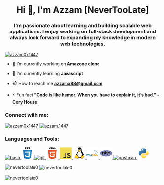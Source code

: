<h1 align="center">Hi 👋, I'm Azzam [NeverTooLate]</h1>
<h3 align="center">I'm passionate about learning and building scalable web applications. I enjoy working on full-stack development and always look forward to expanding my knowledge in modern web technologies.</h3>

<p align="left"> <a href="https://twitter.com/azzam0x1447" target="blank"><img src="https://img.shields.io/twitter/follow/azzam0x1447?logo=twitter&style=for-the-badge" alt="azzam0x1447" /></a> </p>

- 🔭 I’m currently working on **Amazone clone**

- 🌱 I’m currently learning **Javascript**

- 📫 How to reach me **azzamx88@gmail.com**

- ⚡ Fun fact **"Code is like humor. When you have to explain it, it’s bad." - Cory House**

<h3 align="left">Connect with me:</h3>
<p align="left">
<a href="https://twitter.com/azzam0x1447" target="blank"><img align="center" src="https://raw.githubusercontent.com/rahuldkjain/github-profile-readme-generator/master/src/images/icons/Social/twitter.svg" alt="azzam0x1447" height="30" width="40" /></a>
<a href="https://instagram.com/azzam.1447" target="blank"><img align="center" src="https://raw.githubusercontent.com/rahuldkjain/github-profile-readme-generator/master/src/images/icons/Social/instagram.svg" alt="azzam.1447" height="30" width="40" /></a>
</p>

<h3 align="left">Languages and Tools:</h3>
<p align="left"> <a href="https://www.gnu.org/software/bash/" target="_blank" rel="noreferrer"> <img src="https://www.vectorlogo.zone/logos/gnu_bash/gnu_bash-icon.svg" alt="bash" width="40" height="40"/> </a> <a href="https://www.w3schools.com/css/" target="_blank" rel="noreferrer"> <img src="https://raw.githubusercontent.com/devicons/devicon/master/icons/css3/css3-original-wordmark.svg" alt="css3" width="40" height="40"/> </a> <a href="https://git-scm.com/" target="_blank" rel="noreferrer"> <img src="https://www.vectorlogo.zone/logos/git-scm/git-scm-icon.svg" alt="git" width="40" height="40"/> </a> <a href="https://www.w3.org/html/" target="_blank" rel="noreferrer"> <img src="https://raw.githubusercontent.com/devicons/devicon/master/icons/html5/html5-original-wordmark.svg" alt="html5" width="40" height="40"/> </a> <a href="https://developer.mozilla.org/en-US/docs/Web/JavaScript" target="_blank" rel="noreferrer"> <img src="https://raw.githubusercontent.com/devicons/devicon/master/icons/javascript/javascript-original.svg" alt="javascript" width="40" height="40"/> </a> <a href="https://www.linux.org/" target="_blank" rel="noreferrer"> <img src="https://raw.githubusercontent.com/devicons/devicon/master/icons/linux/linux-original.svg" alt="linux" width="40" height="40"/> </a> <a href="https://www.mysql.com/" target="_blank" rel="noreferrer"> <img src="https://raw.githubusercontent.com/devicons/devicon/master/icons/mysql/mysql-original-wordmark.svg" alt="mysql" width="40" height="40"/> </a> <a href="https://www.php.net" target="_blank" rel="noreferrer"> <img src="https://raw.githubusercontent.com/devicons/devicon/master/icons/php/php-original.svg" alt="php" width="40" height="40"/> </a> <a href="https://postman.com" target="_blank" rel="noreferrer"> <img src="https://www.vectorlogo.zone/logos/getpostman/getpostman-icon.svg" alt="postman" width="40" height="40"/> </a> <a href="https://www.python.org" target="_blank" rel="noreferrer"> <img src="https://raw.githubusercontent.com/devicons/devicon/master/icons/python/python-original.svg" alt="python" width="40" height="40"/> </a> </p>

<p><img align="left" src="https://github-readme-stats.vercel.app/api/top-langs?username=nevertoolate0&show_icons=true&locale=en&layout=compact" alt="nevertoolate0" /></p>

<p>&nbsp;<img align="center" src="https://github-readme-stats.vercel.app/api?username=nevertoolate0&show_icons=true&locale=en" alt="nevertoolate0" /></p>

<p><img align="center" src="https://github-readme-streak-stats.herokuapp.com/?user=nevertoolate0&" alt="nevertoolate0" /></p>

